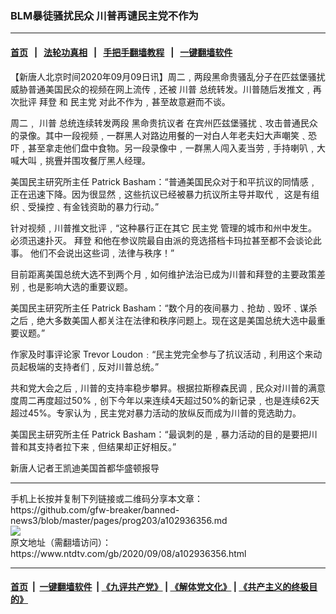 ### BLM暴徒骚扰民众  川普再谴民主党不作为
------------------------

#### [首页](https://github.com/gfw-breaker/banned-news3/blob/master/README.md) &nbsp;&nbsp;|&nbsp;&nbsp; [法轮功真相](https://github.com/begood0513/basic/blob/master/README.md)  &nbsp;&nbsp;|&nbsp;&nbsp; [手把手翻墙教程](https://github.com/gfw-breaker/guides/wiki)  &nbsp;&nbsp;|&nbsp;&nbsp; [一键翻墙软件](https://github.com/gfw-breaker/nogfw/blob/master/README.md)  



<div><div class="post_content" itemprop="articleBody">
 <p>
  【新唐人北京时间2020年09月09日讯】周二﹐两段黑命贵骚乱分子在匹兹堡骚扰威胁普通美国民众的视频在网上流传﹐还被
  <ok href="https://www.ntdtv.com/gb/川普.htm">
   川普
  </ok>
  总统转发。川普随后发推文﹐再次批评
  <ok href="https://www.ntdtv.com/gb/拜登.htm">
   拜登
  </ok>
  和
  <ok href="https://www.ntdtv.com/gb/民主党.htm">
   民主党
  </ok>
  对此不作为﹐甚至故意避而不谈。
 </p>
 <p>
  周二﹐
  <ok href="https://www.ntdtv.com/gb/川普.htm">
   川普
  </ok>
  总统连续转发两段
  <ok href="https://www.ntdtv.com/gb/黑命贵抗议者.htm">
   黑命贵抗议者
  </ok>
  在宾州匹兹堡骚扰﹑攻击普通民众的录像。其中一段视频﹐一群黑人对路边用餐的一对白人年老夫妇大声嘲笑﹑恐吓﹐甚至拿走他们盘中食物。另一段录像中﹐一群黑人闯入麦当劳﹐手持喇叭﹐大喊大叫﹐挑舋并围攻餐厅黑人经理。
 </p>
 <p>
  美国民主研究所主任 Patrick Basham：“普通美国民众对于和平抗议的同情感﹐正在迅速下降。因为很显然﹐这些抗议已经被暴力抗议所主导并取代﹐ 这是有组织﹑受操控﹑有金钱资助的暴力行动。”
 </p>
 <p>
  针对视频﹐川普推文批评﹐“这种暴行正在其它
  <ok href="https://www.ntdtv.com/gb/民主党.htm">
   民主党
  </ok>
  管理的城市和州中发生。 必须迅速扑灭。
  <ok href="https://www.ntdtv.com/gb/拜登.htm">
   拜登
  </ok>
  和他在参议院最自由派的竞选搭档卡玛拉甚至都不会谈论此事。 他们不会说出这些词﹐法律与秩序！”
 </p>
 <p>
  目前距离美国总统大选不到两个月﹐如何维护法治已成为川普和拜登的主要政策差别﹐也是影响大选的重要议题。
 </p>
 <p>
  美国民主研究所主任 Patrick Basham：“数个月的夜间暴力﹑抢劫﹑毁坏﹑谋杀之后﹐绝大多数美国人都关注在法律和秩序问题上。现在这是美国总统大选中最重要议题。”
 </p>
 <p>
  作家及时事评论家 Trevor Loudon﹕“民主党完全参与了抗议活动﹐利用这个来动员起极端的支持者们﹐反对川普总统。”
 </p>
 <p>
  共和党大会之后﹐川普的支持率稳步攀昇。根据拉斯穆森民调﹐民众对川普的满意度周二再度超过50%﹐创下今年以来连续4天超过50%的新记录﹐也是连续62天超过45%。专家认为﹐民主党对暴力活动的放纵反而成为川普的竞选助力。
 </p>
 <p>
  美国民主研究所主任 Patrick Basham：“最讽刺的是﹐暴力活动的目的是要把川普和其支持者拉下来﹐但结果却正好相反。”
 </p>
 <p>
  新唐人记者王凯迪美国首都华盛顿报导
 </p>
 <div class="single_ad">
 </div>
</div>
</div>
<hr/>
手机上长按并复制下列链接或二维码分享本文章：<br/>
https://github.com/gfw-breaker/banned-news3/blob/master/pages/prog203/a102936356.md <br/>
<a href='https://github.com/gfw-breaker/banned-news3/blob/master/pages/prog203/a102936356.md'><img src='https://github.com/gfw-breaker/banned-news3/blob/master/pages/prog203/a102936356.md.png'/></a> <br/>
原文地址（需翻墙访问）：https://www.ntdtv.com/gb/2020/09/08/a102936356.html


------------------------
#### [首页](https://github.com/gfw-breaker/banned-news3/blob/master/README.md) &nbsp;|&nbsp; [一键翻墙软件](https://github.com/gfw-breaker/nogfw/blob/master/README.md) &nbsp;| [《九评共产党》](https://github.com/gfw-breaker/9ping.md/blob/master/README.md#九评之一评共产党是什么) | [《解体党文化》](https://github.com/gfw-breaker/jtdwh.md/blob/master/README.md) | [《共产主义的终极目的》](https://github.com/gfw-breaker/gczydzjmd.md/blob/master/README.md)


<img src='http://gfw-breaker.win/banned-news3/pages/prog203/a102936356.md' width='0px' height='0px'/>